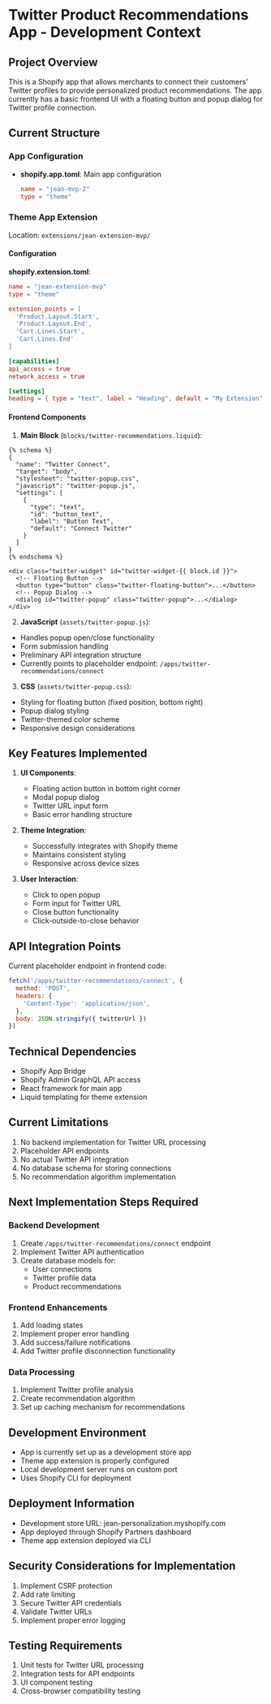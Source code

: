 # Twitter Product Recommendations App - Development Context

## Project Overview
This is a Shopify app that allows merchants to connect their customers' Twitter profiles to provide personalized product recommendations. The app currently has a basic frontend UI with a floating button and popup dialog for Twitter profile connection.

## Current Structure

### App Configuration
- **shopify.app.toml**: Main app configuration
  ```toml
  name = "jean-mvp-2"
  type = "theme"
  ```

### Theme App Extension
Location: `extensions/jean-extension-mvp/`

#### Configuration
**shopify.extension.toml**:
```toml
name = "jean-extension-mvp"
type = "theme"

extension_points = [
  'Product.Layout.Start',
  'Product.Layout.End',
  'Cart.Lines.Start',
  'Cart.Lines.End'
]

[capabilities]
api_access = true
network_access = true

[settings]
heading = { type = "text", label = "Heading", default = "My Extension" }
```

#### Frontend Components

1. **Main Block** (`blocks/twitter-recommendations.liquid`):
```liquid
{% schema %}
{
  "name": "Twitter Connect",
  "target": "body",
  "stylesheet": "twitter-popup.css",
  "javascript": "twitter-popup.js",
  "settings": [
    {
      "type": "text",
      "id": "button_text",
      "label": "Button Text",
      "default": "Connect Twitter"
    }
  ]
}
{% endschema %}

<div class="twitter-widget" id="twitter-widget-{{ block.id }}">
  <!-- Floating Button -->
  <button type="button" class="twitter-floating-button">...</button>
  <!-- Popup Dialog -->
  <dialog id="twitter-popup" class="twitter-popup">...</dialog>
</div>
```

2. **JavaScript** (`assets/twitter-popup.js`):
- Handles popup open/close functionality
- Form submission handling
- Preliminary API integration structure
- Currently points to placeholder endpoint: `/apps/twitter-recommendations/connect`

3. **CSS** (`assets/twitter-popup.css`):
- Styling for floating button (fixed position, bottom right)
- Popup dialog styling
- Twitter-themed color scheme
- Responsive design considerations

## Key Features Implemented

1. **UI Components**:
   - Floating action button in bottom right corner
   - Modal popup dialog
   - Twitter URL input form
   - Basic error handling structure

2. **Theme Integration**:
   - Successfully integrates with Shopify theme
   - Maintains consistent styling
   - Responsive across device sizes

3. **User Interaction**:
   - Click to open popup
   - Form input for Twitter URL
   - Close button functionality
   - Click-outside-to-close behavior

## API Integration Points

Current placeholder endpoint in frontend code:
```javascript
fetch('/apps/twitter-recommendations/connect', {
  method: 'POST',
  headers: {
    'Content-Type': 'application/json',
  },
  body: JSON.stringify({ twitterUrl })
})
```

## Technical Dependencies
- Shopify App Bridge
- Shopify Admin GraphQL API access
- React framework for main app
- Liquid templating for theme extension

## Current Limitations
1. No backend implementation for Twitter URL processing
2. Placeholder API endpoints
3. No actual Twitter API integration
4. No database schema for storing connections
5. No recommendation algorithm implementation

## Next Implementation Steps Required

### Backend Development
1. Create `/apps/twitter-recommendations/connect` endpoint
2. Implement Twitter API authentication
3. Create database models for:
   - User connections
   - Twitter profile data
   - Product recommendations

### Frontend Enhancements
1. Add loading states
2. Implement proper error handling
3. Add success/failure notifications
4. Add Twitter profile disconnection functionality

### Data Processing
1. Implement Twitter profile analysis
2. Create recommendation algorithm
3. Set up caching mechanism for recommendations

## Development Environment
- App is currently set up as a development store app
- Theme app extension is properly configured
- Local development server runs on custom port
- Uses Shopify CLI for deployment

## Deployment Information
- Development store URL: jean-personalization.myshopify.com
- App deployed through Shopify Partners dashboard
- Theme app extension deployed via CLI

## Security Considerations for Implementation
1. Implement CSRF protection
2. Add rate limiting
3. Secure Twitter API credentials
4. Validate Twitter URLs
5. Implement proper error logging

## Testing Requirements
1. Unit tests for Twitter URL processing
2. Integration tests for API endpoints
3. UI component testing
4. Cross-browser compatibility testing